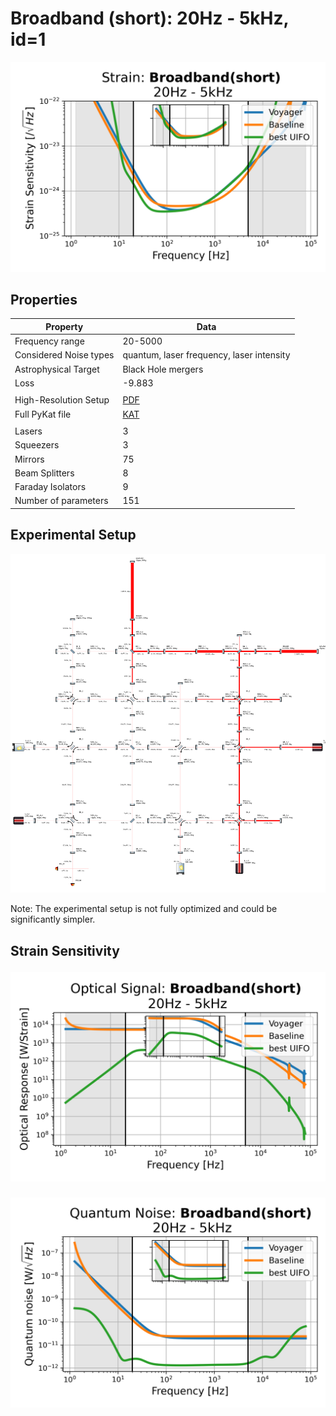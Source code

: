 # Broadband (short): 20Hz - 5kHz, id=1
<p align="center"><img src="strain.png" alt="Plot of Strain" width="666px"></p>

## Properties
| Property                              | Data                                                       |
| ------------------------------------- | ----------------------------------------------------------------- |
| Frequency range                   | 20-5000 |
| Considered Noise types                   | quantum, laser frequency, laser intensity |
| Astrophysical Target                   | Black Hole mergers |
| Loss               | -9.883 |
|               |  |
| High-Resolution Setup | [PDF](setup.pdf) |
| Full PyKat file       | [KAT](CFGS_5_-9.883_151_5133206901_0_4215307541.txt) |
|               |  |
| Lasers |  3 |
| Squeezers |  3 |
| Mirrors |  75 |
| Beam Splitters |  8 |
| Faraday Isolators |  9 |
| Number of parameters  | 151 |
## Experimental Setup
<p align="center"><img src="setup.png" alt="setup" width="666px"></p>

Note: The experimental setup is not fully optimized and could be significantly simpler.

## Strain Sensitivity<p align="center"><img src="signal.png" alt="Plot of Signal" width="666px"></p>

<p align="center"><img src="noise.png" alt="Plot of Noise" width="666px"></p>

